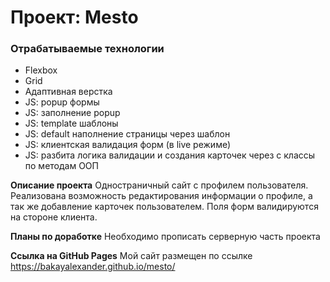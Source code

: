 # Проект: Mesto

### Отрабатываемые технологии
* Flexbox
* Grid
* Адаптивная верстка
* JS: popup формы
* JS: заполнение popup
* JS: template шаблоны 
* JS: default наполнение страницы через шаблон
* JS: клиентская валидация форм (в live режиме)
* JS: разбита логика валидации и создания карточек через с классы по методам ООП

**Описание проекта**
Одностраничный сайт с профилем пользователя. Реализована возможность редактирования информации о профиле, а так же добавление карточек пользователем. Поля форм валидируются на стороне клиента.

**Планы по доработке**
Необходимо прописать серверную часть проекта

**Ссылка на GitHub Pages**
Мой сайт размещен по ссылке https://bakayalexander.github.io/mesto/
